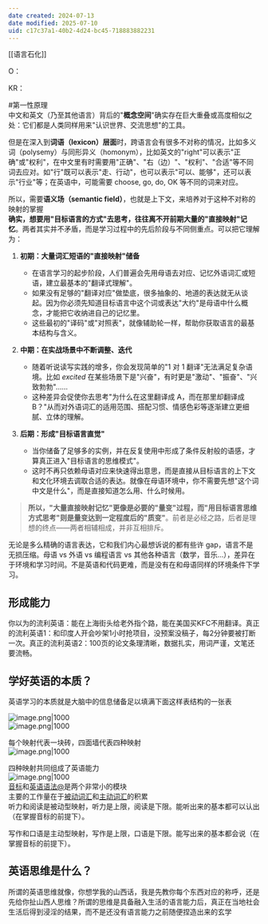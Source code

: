 ```yaml
---
date created: 2024-07-13
date modified: 2025-07-10
uid: c17c37a1-40b2-4d24-bc45-718883882231
---
```


[[语言石化]]

O：

KR：

#第一性原理  
中文和英文（乃至其他语言）背后的"**概念空间**"确实存在巨大重叠或高度相似之处：它们都是人类同样用来"认识世界、交流思想"的工具。

但是在深入到**词语（lexicon）层面**时，跨语言会有很多不对称的情况，比如多义词（polysemy）与同形异义（homonym），比如英文的"right"可以表示"正确"或"权利"，在中文里有时需要用"正确"、"右（边）"、"权利"、"合适"等不同词去应对。如"行"既可以表示"走、行动"，也可以表示"可以、能够"，还可以表示"行业"等；在英语中，可能需要 choose, go, do, OK 等不同的词来对应。

所以，需要**语义场（semantic field）**，也就是上下文，来培养对于这种不对称的映射的掌握  
**确实，想要用"目标语言的方式"去思考，往往离不开前期大量的"直接映射"记忆**。两者其实并不矛盾，而是学习过程中的先后阶段与不同侧重点。可以把它理解为：

1. **初期：大量词汇短语的"直接映射"储备**  
   - 在语言学习的起步阶段，人们普遍会先用母语去对应、记忆外语词汇或短语，建立最基本的"翻译式理解"。
   - 如果没有足够的"翻译对应"做垫底，很多抽象的、地道的表达就无从谈起。因为你必须先知道目标语言中这个词或表达"大约"是母语中什么概念，才能把它收纳进自己的记忆里。
   - 这些最初的"译码"或"对照表"，就像辅助轮一样，帮助你获取语言的最基本结构与含义。

2. **中期：在实战场景中不断调整、迭代**  
   - 随着听说读写实践的增多，你会发现简单的"1 对 1 翻译"无法满足复杂语境。比如 *excited* 在某些场景下是"兴奋"，有时更是"激动"、"振奋"、"兴致勃勃"……  
   - 这种差异会促使你去思考"为什么在这里翻译成 A，而在那里却翻译成 B？"从而对外语词汇的适用范围、搭配习惯、情感色彩等逐渐建立更细腻、立体的理解。

3. **后期：形成"目标语言直觉"**  
   - 当你储备了足够多的实例，并在反复使用中形成了条件反射般的语感，才算真正进入"目标语言的思维模式"。
   - 这时不再只依赖母语对应来快速得出意思，而是直接从目标语言的上下文和文化环境去调取合适的表达。就像在母语环境中，你不需要先想"这个词中文是什么"，而是直接知道怎么用、什么时候用。

> **所以，"大量直接映射记忆"更像是必要的"量变"过程，而"用目标语言思维方式思考"则是量变达到一定程度后的"质变"**。前者是必经之路，后者是理想的终点——两者相辅相成，并非互相排斥。

无论是多么精确的语言表达，它和我们内心最想诉说的都有些许 gap，语言不是无损压缩。母语 vs 外语 vs 编程语言 vs 其他各种语言（数学，音乐...），差异在于环境和学习时间。不是英语和代码更难，而是没有在和母语同样的环境条件下学习。

## 形成能力

你以为的流利英语：能在上海街头给老外指个路，能在美国买KFC不用翻译。真正的流利英语1：和印度人开会吵架1小时抢项目，没预案没稿子，每2分钟要被打断一次。真正的流利英语2：100页的论文条理清晰，数据扎实，用词严谨，文笔还要流畅。

## 学好英语的本质？

英语学习的本质就是大脑中的信息储备足以填满下面这样表结构的一张表

![image.png|1000](https://imagehosting4picgo.oss-cn-beijing.aliyuncs.com/imagehosting/fix-dir%2Fpicgo%2Fpicgo-clipboard-images%2F2024%2F09%2F16%2F02-40-49-ae6c8c39ebb7dcff5f840967b6dd4834-202409160240119-c85568.png)  
![image.png|1000](https://imagehosting4picgo.oss-cn-beijing.aliyuncs.com/imagehosting/fix-dir%2Fpicgo%2Fpicgo-clipboard-images%2F2024%2F10%2F21%2F20-58-36-1cdc180cea3a8339c227ca04fdc82880-202410212058587-3cac2e.png)

每个映射代表一块砖，四面墙代表四种映射  
![image.png|1000](https://imagehosting4picgo.oss-cn-beijing.aliyuncs.com/imagehosting/fix-dir%2Fliuyishou%2Ftmp%2F2024%2F07%2F31%2F14-39-20-28ac40c13e87651a3c4ef0a5ac3e7909-kisspng-brick-wall-clip-art-brick-5ab58e97d68fa9.2673084215218479598789-f32cc2.png)

四种映射共同组成了英语能力  
![image.png|1000](https://imagehosting4picgo.oss-cn-beijing.aliyuncs.com/imagehosting/fix-dir%2Fliuyishou%2Ftmp%2F2024%2F07%2F31%2F14-38-12-512934aac593bfcb3810ce88f4f1350e-kisspng-stone-wall-brick-clip-art-brick-wall-5abf2a18ab3631.5554477315224775927013-4aa636.png)  
[音标](音标.md)和[英语语法@](英语语法@.md)是两个非常小的模块  
主要的工作量在于[被动词汇](被动词汇)和[主动词汇](主动词汇.md)的积累  
听力和阅读是被动型映射，听力是上限，阅读是下限。能听出来的基本都可以认出（在掌握音标的前提下）。

写作和口语是主动型映射，写作是上限，口语是下限。能写出来的基本都会说（在掌握音标的前提下）。

## 英语思维是什么？

所谓的英语思维就像，你想学我的山西话，我是先教你每个东西对应的称呼，还是先给你扯山西人思维？所谓的思维是具备融入生活的语言能力后，真正在当地社会生活后得到浸淫的结果，而不是还没有语言能力之前随便捏造出来的玄学
